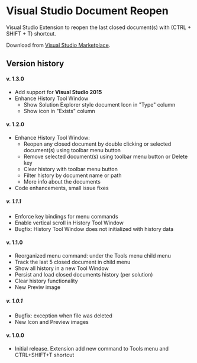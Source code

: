 # Visual Studio Document Reopen
Visual Studio Extension to reopen the last closed document(s) with (CTRL + SHIFT + T) shortcut.

Download from [Visual Studio Marketplace](https://marketplace.visualstudio.com/items?itemName=major.VSDocumentReopen).

## Version history

#### v. 1.3.0
- Add support for **Visual Studio 2015**
- Enhance History Tool Window
    - Show Solution Explorer style document Icon in "Type" column
    - Show icon in "Exists" column

#### v. 1.2.0
- Enhance History Tool Window:
    - Reopen any closed document by double clicking or selected document(s) using toolbar menu button
    - Remove selected document(s) using toolbar menu button or Delete key
    - Clear history with toolbar menu button
    - Filter history by document name or path
    - More info about the documents
- Code enhancements, small issue fixes

##### v. 1.1.1
- Enforce key bindings for menu commands
- Enable vertical scroll in History Tool Window
- Bugfix: History Tool Window does not initialized with history data
    
#### v. 1.1.0
- Reorganized menu command: under the Tools menu child menu
- Track the last 5 closed document in child menu
- Show all history in a new Tool Window
- Persist and load closed documents history (per solution)
- Clear history functionality
- New Previw image

##### v. 1.0.1
- Bugfix: exception when file was deleted
- New Icon and Preview images

#### v. 1.0.0
- Initial release. Extension add new command to Tools menu and CTRL+SHIFT+T shortcut
